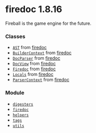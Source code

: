 
# firedoc 1.8.16

Fireball is the game engine for the future.



### Classes
- [`AST`](classes/AST.md) from [firedoc](modules/firedoc.md)
- [`BuilderContext`](classes/BuilderContext.md) from [firedoc](modules/firedoc.md)
- [`DocParser`](classes/DocParser.md) from [firedoc](modules/firedoc.md)
- [`DocView`](classes/DocView.md) from [firedoc](modules/firedoc.md)
- [`Firedoc`](classes/Firedoc.md) from [firedoc](modules/firedoc.md)
- [`Locals`](classes/Locals.md) from [firedoc](modules/firedoc.md)
- [`ParserContext`](classes/ParserContext.md) from [firedoc](modules/firedoc.md)

### Module
- [`digesters`](modules/digesters.md)
- [`firedoc`](modules/firedoc.md)
- [`helpers`](modules/helpers.md)
- [`tags`](modules/tags.md)
- [`utils`](modules/utils.md)
